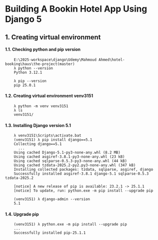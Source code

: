 # Building A Bookin Hotel App Using Django 5


## 1. Creating virtual environment

#### 1.1. Checking python and pip version

        E:\2025-workspace\django\Udemy\Mahmoud Ahmed\hotel-booking\haus\the-project(master)
        λ python --version
        Python 3.12.1

        λ pip --version
        pip 25.0.1

#### 1.2. Creating virtual environment venv3151

        λ python -m venv venv3151
        λ ls
        venv3151/

#### 1.3. Installing Django version 5.1

        λ venv3151\Scripts\activate.bat
        (venv3151) λ pip install django==5.1
        Collecting django==5.1
          ...
        Using cached Django-5.1-py3-none-any.whl (8.2 MB)
        Using cached asgiref-3.8.1-py3-none-any.whl (23 kB)
        Using cached sqlparse-0.5.3-py3-none-any.whl (44 kB)
        Using cached tzdata-2025.2-py2.py3-none-any.whl (347 kB)
        Installing collected packages: tzdata, sqlparse, asgiref, django
        Successfully installed asgiref-3.8.1 django-5.1 sqlparse-0.5.3 tzdata-2025.2

        [notice] A new release of pip is available: 23.2.1 -> 25.1.1
        [notice] To update, run: python.exe -m pip install --upgrade pip

        (venv3151) λ django-admin --version
        5.1

#### 1.4. Upgrade pip

        (venv3151) λ python.exe -m pip install --upgrade pip
        ...
        Successfully installed pip-25.1.1